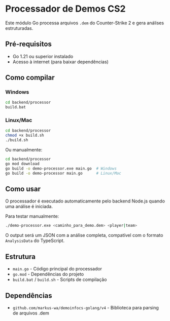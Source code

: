 # Processador de Demos CS2

Este módulo Go processa arquivos `.dem` do Counter-Strike 2 e gera análises estruturadas.

## Pré-requisitos

- Go 1.21 ou superior instalado
- Acesso à internet (para baixar dependências)

## Como compilar

### Windows
```bash
cd backend/processor
build.bat
```

### Linux/Mac
```bash
cd backend/processor
chmod +x build.sh
./build.sh
```

Ou manualmente:
```bash
cd backend/processor
go mod download
go build -o demo-processor.exe main.go  # Windows
go build -o demo-processor main.go      # Linux/Mac
```

## Como usar

O processador é executado automaticamente pelo backend Node.js quando uma análise é iniciada.

Para testar manualmente:
```bash
./demo-processor.exe <caminho_para_demo.dem> <player|team>
```

O output será um JSON com a análise completa, compatível com o formato `AnalysisData` do TypeScript.

## Estrutura

- `main.go` - Código principal do processador
- `go.mod` - Dependências do projeto
- `build.bat` / `build.sh` - Scripts de compilação

## Dependências

- `github.com/markus-wa/demoinfocs-golang/v4` - Biblioteca para parsing de arquivos .dem

